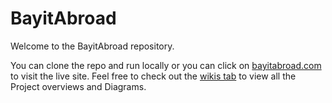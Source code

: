 # BayitAbroad

Welcome to the BayitAbroad repository.
<br />

You can clone the repo and run locally or you can click on [bayitabroad.com](https://www.bayitabroad.com) to visit the live site.
Feel free to check out the [wikis tab]() to view all the Project overviews and Diagrams.
